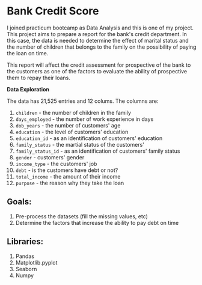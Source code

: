 # Bank Credit Score
I joined practicum bootcamp as Data Analysis and this is one of my project. This project aims to prepare a report for the bank's credit department. In this case, the data is needed to determine the effect of marital status and the number of children that belongs to the family on the possibility of paying the loan on time.

This report will affect the credit assessment for prospective of the bank to the customers as one of the factors to evaluate the ability of prospective them to repay their loans.

**Data Exploration**

The data has 21,525 entries and 12 colums. The columns are:
1. `children` - the number of children in the family
2. `days_employed` - the number of work experience in days
3. `dob_years` - the number of customers' age
4. `education` - the level of customers' education
5. `education_id` - as an identification of customers' education
6. `family_status` - the martial status of the customers'
7. `family_status_id` - as an identification of customers' family status
8. `gender` - customers' gender
9. `income_type` - the customers' job
10. `debt` - is the customers have debt or not?
11. `total_income` - the amount of their income
12. `purpose` - the reason why they take the loan

## Goals:
1. Pre-process the datasets (fill the missing values, etc)
2. Determine the factors that increase the ability to pay debt on time

## Libraries:
1. Pandas
2. Matplotlib.pyplot
3. Seaborn
4. Numpy
